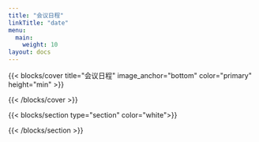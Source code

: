 ```yaml
---
title: "会议日程"
linkTitle: "date"
menu:
  main:
    weight: 10
layout: docs
---
```


{{< blocks/cover title="会议日程" image_anchor="bottom" color="primary" height="min" >}}

<!-- <div class="mx-auto">
 <a class="btn btn-lg btn-secondary mr-3 mb-4" href="https://demo.navidrome.org" target="_blank">
  Go to our demo site <i class="fas fa-arrow-alt-circle-right ml-2"></i>
 </a>
</div> -->

{{< /blocks/cover >}}

{{< blocks/section type="section" color="white">}}



<style>
  .container {
    display: flex;
    justify-content: center;
    align-items: center;
  }

  .column {
    flex-basis: 50%;
    text-align: center;
    padding: 20px;
  }

  .column img {
    display: block;
    margin: 0 auto;
    max-width: 100%;
  }
</style>



<!-- <div class="container">
    <div class="column">
    <img height="300" src="/images/zyf.jpg" alt="Left Image">
    <br>
      <p align="center">
        张仪方<br>
        上海交通大学，高能计算中心
      </p>
    </div>
    <div class="column">
      <img height="300" src="https://hpc.sjtu.edu.cn/~wang/Wang_CV/WYC.jpg" alt="Left Image">
      <br>
      <p align="center">
        <a href="https://hpc.sjtu.edu.cn/~wang/">王一超</a><br>
        上海交通大学，高能计算中心
      </p>
    </div>
  </div> -->




<!-- [PikaPods](https://www.pikapods.com) has partnered with us to offer you an
[officially supported, cloud-hosted solution](/docs/installation/managed/#pikapods).
A share of the revenue helps fund the development of Navidrome at no additional cost for you.

[![PikaPods](https://www.pikapods.com/static/run-button.svg)](https://www.pikapods.com/pods?run=navidrome) -->

{{< /blocks/section >}}
